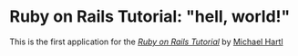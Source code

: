 # Ruby on Rails Tutorial: "hell, world!" 

This is the first application for the 
[*Ruby on Rails Tutorial*](http://www.railstutorial.org/)
by [Michael Hartl](http://www.michaelhartl.com/) 
